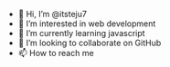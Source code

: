 - 👋 Hi, I’m @itsteju7
- 👀 I’m interested in web development
- 🌱 I’m currently learning javascript
- 💞️ I’m looking to collaborate on GitHub
- 📫 How to reach me 

<!---
itsteju7/itsteju7 is a ✨ special ✨ repository because its `README.md` (this file) appears on your GitHub profile.
You can click the Preview link to take a look at your changes.
--->
